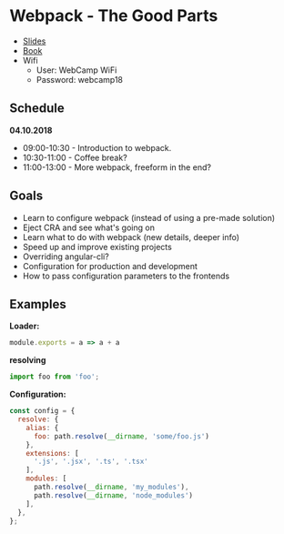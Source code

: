 # Webpack - The Good Parts

* [Slides](https://presentations.survivejs.com/webpack-the-good-parts/#/1)
* [Book](https://survivejs.com/webpack/)
* Wifi
    * User: WebCamp WiFi
    * Password: webcamp18

## Schedule

**04.10.2018**

* 09:00-10:30 - Introduction to webpack.
* 10:30-11:00 - Coffee break?
* 11:00-13:00 - More webpack, freeform in the end?

## Goals

* Learn to configure webpack (instead of using a pre-made solution)
* Eject CRA and see what's going on
* Learn what to do with webpack (new details, deeper info)
* Speed up and improve existing projects
* Overriding angular-cli?
* Configuration for production and development
* How to pass configuration parameters to the frontends

## Examples

**Loader:**

```javascript
module.exports = a => a + a
```

**resolving**

```javascript
import foo from 'foo';
```

**Configuration:**

```javascript
const config = {
  resolve: {
    alias: {
      foo: path.resolve(__dirname, 'some/foo.js')
    },
    extensions: [
      '.js', '.jsx', '.ts', '.tsx'
    ],
    modules: [
      path.resolve(__dirname, 'my_modules'),
      path.resolve(__dirname, 'node_modules')
    ],
  },
};
```
